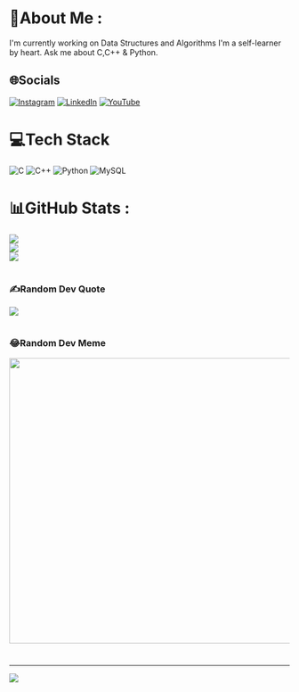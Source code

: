 # 💫About Me :
I'm currently working on Data Structures and Algorithms
I'm a self-learner by heart.
Ask me about C,C++ & Python.


## 🌐Socials
[![Instagram](https://img.shields.io/badge/Instagram-%23E4405F.svg?logo=Instagram&logoColor=white)](https://instagram.com/r_ahulanand) [![LinkedIn](https://img.shields.io/badge/LinkedIn-%230077B5.svg?logo=linkedin&logoColor=white)](https://www.linkedin.com/in/r-ahulanand/) [![YouTube](https://img.shields.io/badge/YouTube-%23FF0000.svg?logo=YouTube&logoColor=white)](https://youtube.com/c/AnandCorp.) 

# 💻Tech Stack

![C](https://img.shields.io/badge/c-%2300599C.svg?style=flat&logo=c&logoColor=white) ![C++](https://img.shields.io/badge/c++-%2300599C.svg?style=flat&logo=c%2B%2B&logoColor=white) ![Python](https://img.shields.io/badge/python-3670A0?style=flat&logo=python&logoColor=ffdd54) ![MySQL](https://img.shields.io/badge/mysql-%2300f.svg?style=flat&logo=mysql&logoColor=white)

#
# 📊GitHub Stats :
![](https://github-readme-stats.vercel.app/api?username=zeul22&theme=radical&hide_border=false&include_all_commits=false&count_private=false)<br/>
![](https://github-readme-streak-stats.herokuapp.com/?user=zeul22&theme=radical&hide_border=false)<br/>
![](https://github-readme-stats.vercel.app/api/top-langs/?username=zeul22&theme=radical&hide_border=false&include_all_commits=false&count_private=false&layout=compact)

#
### ✍️Random Dev Quote
![](https://quotes-github-readme.vercel.app/api?type=horizontal&theme=radical)

#
### 😂Random Dev Meme
<img src="https://random-memer.herokuapp.com/" width="512px"/>

#

---
[![](https://visitcount.itsvg.in/api?id=zeul22&icon=0&color=0)](https://visitcount.itsvg.in)
